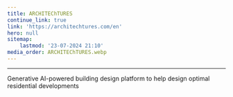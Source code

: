 ```yaml
---
title: ARCHITEChTURES
continue_link: true
link: 'https://architechtures.com/en'
hero: null
sitemap:
    lastmod: '23-07-2024 21:10'
media_order: ARCHITEChTURES.webp
---
```


---
Generative AI-powered building design platform to help design optimal residential developments